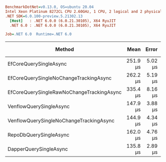 ``` ini

BenchmarkDotNet=v0.13.0, OS=ubuntu 20.04
Intel Xeon Platinum 8272CL CPU 2.60GHz, 1 CPU, 2 logical and 2 physical cores
.NET SDK=6.0.100-preview.5.21302.13
  [Host]   : .NET 6.0.0 (6.0.21.30105), X64 RyuJIT
  .NET 6.0 : .NET 6.0.0 (6.0.21.30105), X64 RyuJIT

Job=.NET 6.0  Runtime=.NET 6.0  

```
|                                    Method |     Mean |   Error |   StdDev |   Median | Ratio | RatioSD |  Gen 0 | Gen 1 | Gen 2 | Allocated |
|------------------------------------------ |---------:|--------:|---------:|---------:|------:|--------:|-------:|------:|------:|----------:|
|                    EfCoreQuerySingleAsync | 251.9 μs | 5.02 μs | 13.82 μs | 255.1 μs |  1.00 |    0.00 |      - |     - |     - |   3,830 B |
|    EfCoreQuerySingleNoChangeTrackingAsync | 262.2 μs | 5.19 μs | 13.03 μs | 263.5 μs |  1.04 |    0.08 |      - |     - |     - |   6,453 B |
| EfCoreQuerySingleRawNoChangeTrackingAsync | 335.4 μs | 8.16 μs | 24.07 μs | 335.7 μs |  1.33 |    0.13 | 0.4883 |     - |     - |  11,936 B |
|                   VenflowQuerySingleAsync | 147.9 μs | 3.88 μs | 11.39 μs | 145.0 μs |  0.59 |    0.06 |      - |     - |     - |   2,057 B |
|   VenflowQuerySingleNoChangeTrackingAsync | 144.9 μs | 4.34 μs | 12.79 μs | 144.8 μs |  0.58 |    0.07 |      - |     - |     - |   2,330 B |
|                    RepoDbQuerySingleAsync | 162.0 μs | 4.76 μs | 13.96 μs | 161.4 μs |  0.65 |    0.06 |      - |     - |     - |   3,219 B |
|                    DapperQuerySingleAsync | 135.8 μs | 2.89 μs |  8.33 μs | 132.1 μs |  0.54 |    0.04 |      - |     - |     - |     720 B |
